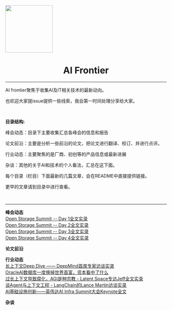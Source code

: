 

<img title="" src="https://wx.qlogo.cn/mmopen/PiajxSqBRaELHnAAaoGVGpPt7VGJZ5XhbvxROC00TVkERMpcQDAkAUoGjLw5TJFJelFVYECvsWujd9RAZabmWicTVY6qHIVesy7rosKYYR7nEYcfyvsZW1AY6rJvl1icdmW/64" alt="" width="148" data-align="center">

# <center>AI Frontier</center>

---

AI frontier聚焦于收集AI及IT相关技术的最新动向。

也欢迎大家提issue提供一些线索，我会第一时间处理分享给大家。



<br>


**目录结构:**



峰会动态：目录下主要收集汇总各峰会的信息和报告

论文前沿：主要是分析一些前沿的论文，把论文进行翻译、校订、并进行点评。

行业动态：主要聚焦的是厂商、初创等的产品信息或最新进展

杂谈：其他的关于AI和技术的个人看法，汇总在这下面。



每个目录（栏目）下面最新的几篇文章，会在README中直接提供链接。

更早的文章请到目录中进行查看。


<br>

---

**峰会动态**
<br>
[Open Storage Summit -- Day 1全文实录](https://mp.weixin.qq.com/s/ehWnY66bLayo9JfhakvqQQ)
<br>
[Open Storage Summit -- Day 2全文实录](https://mp.weixin.qq.com/s/VQ3TIEtjeLU_f35yFu44Qg)
<br>
[Open Storage Summit -- Day 3全文实录](https://mp.weixin.qq.com/s/6SmgrqAxTQG5AmUvJzZ2QQ)
<br>
[Open Storage Summit -- Day 4全文实录](https://mp.weixin.qq.com/s/wEk8LBxKJ1FaKFZSdHVZtA)
<br>

**论文前沿**
<br>

**行业动态**
<br>
[长上下文Deep Dive —— DeepMind首席专家访谈实录](https://mp.weixin.qq.com/s/NOMDbJjgNVCy5S9Esptugw)
<br>
[OracleAI数据库一度换掉世界首富，资本看中了什么](https://mp.weixin.qq.com/s/nflUDRKawNDCJ5j0w_0aFQ)
<br>
[过长上下文导致腐化，AGI是种宗教 - Latent Space专访Jeff全文实录](https://mp.weixin.qq.com/s/ozuLdXHT1TeiSvcKCfUG2w)
<br>
[谈Agent与上下文工程 - LangChain的Lance Martin访谈实录](https://mp.weixin.qq.com/s/eLaE63XXPSKOVCDatOwg8g)
<br>
[AI基础设施创新——英伟达AI Infra Summit大会Keynote全文]([https://mp.weixin.qq.com/s/jic2JvERQIs3EAR3Ra7STA])
<br>


**杂谈**
<br>



